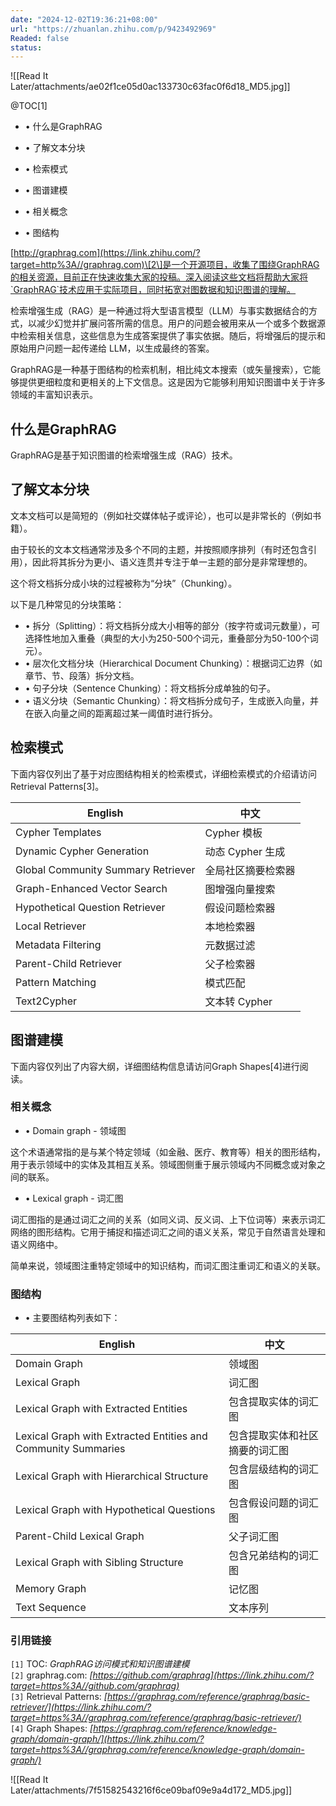 ```yaml
---
date: "2024-12-02T19:36:21+08:00"
url: "https://zhuanlan.zhihu.com/p/9423492969"
Readed: false
status:
---
```

![[Read It Later/attachments/ae02f1ce05d0ac133730c63fac0f6d18_MD5.jpg]]

@TOC\[1\]

- • 什么是GraphRAG
- • 了解文本分块
- • 检索模式
- • 图谱建模

- • 相关概念
- • 图结构

[http://graphrag.com](https://link.zhihu.com/?target=http%3A//graphrag.com)\[2\]是一个开源项目，收集了围绕GraphRAG的相关资源，目前正在快速收集大家的投稿。深入阅读这些文档将帮助大家将`GraphRAG`技术应用于实际项目，同时拓宽对图数据和知识图谱的理解。

检索增强生成（RAG）是一种通过将大型语言模型（LLM）与事实数据结合的方式，以减少幻觉并扩展问答所需的信息。用户的问题会被用来从一个或多个数据源中检索相关信息，这些信息为生成答案提供了事实依据。随后，将增强后的提示和原始用户问题一起传递给 LLM，以生成最终的答案。

GraphRAG是一种基于图结构的检索机制，相比纯文本搜索（或矢量搜索），它能够提供更细粒度和更相关的上下文信息。这是因为它能够利用知识图谱中关于许多领域的丰富知识表示。

## **什么是GraphRAG**

GraphRAG是基于知识图谱的检索增强生成（RAG）技术。

## **了解文本分块**

文本文档可以是简短的（例如社交媒体帖子或评论），也可以是非常长的（例如书籍）。

由于较长的文本文档通常涉及多个不同的主题，并按照顺序排列（有时还包含引用），因此将其拆分为更小、语义连贯并专注于单一主题的部分是非常理想的。

这个将文档拆分成小块的过程被称为“分块”（Chunking）。

以下是几种常见的分块策略：

- • 拆分（Splitting）：将文档拆分成大小相等的部分（按字符或词元数量），可选择性地加入重叠（典型的大小为250-500个词元，重叠部分为50-100个词元）。
- • 层次化文档分块（Hierarchical Document Chunking）：根据词汇边界（如章节、节、段落）拆分文档。
- • 句子分块（Sentence Chunking）：将文档拆分成单独的句子。
- • 语义分块（Semantic Chunking）：将文档拆分成句子，生成嵌入向量，并在嵌入向量之间的距离超过某一阈值时进行拆分。

## **检索模式**

下面内容仅列出了基于对应图结构相关的检索模式，详细检索模式的介绍请访问Retrieval Patterns\[3\]。

| English | 中文 |
| --- | --- |
| Cypher Templates | Cypher 模板 |
| Dynamic Cypher Generation | 动态 Cypher 生成 |
| Global Community Summary Retriever | 全局社区摘要检索器 |
| Graph-Enhanced Vector Search | 图增强向量搜索 |
| Hypothetical Question Retriever | 假设问题检索器 |
| Local Retriever | 本地检索器 |
| Metadata Filtering | 元数据过滤 |
| Parent-Child Retriever | 父子检索器 |
| Pattern Matching | 模式匹配 |
| Text2Cypher | 文本转 Cypher |

## **图谱建模**

下面内容仅列出了内容大纲，详细图结构信息请访问Graph Shapes\[4\]进行阅读。

### **相关概念**

- • Domain graph - 领域图

这个术语通常指的是与某个特定领域（如金融、医疗、教育等）相关的图形结构，用于表示领域中的实体及其相互关系。领域图侧重于展示领域内不同概念或对象之间的联系。

- • Lexical graph - 词汇图

词汇图指的是通过词汇之间的关系（如同义词、反义词、上下位词等）来表示词汇网络的图形结构。它用于捕捉和描述词汇之间的语义关系，常见于自然语言处理和语义网络中。

简单来说，领域图注重特定领域中的知识结构，而词汇图注重词汇和语义的关联。

### **图结构**

- • 主要图结构列表如下：

| English | 中文 |
| --- | --- |
| Domain Graph | 领域图 |
| Lexical Graph | 词汇图 |
| Lexical Graph with Extracted Entities | 包含提取实体的词汇图 |
| Lexical Graph with Extracted Entities and Community Summaries | 包含提取实体和社区摘要的词汇图 |
| Lexical Graph with Hierarchical Structure | 包含层级结构的词汇图 |
| Lexical Graph with Hypothetical Questions | 包含假设问题的词汇图 |
| Parent-Child Lexical Graph | 父子词汇图 |
| Lexical Graph with Sibling Structure | 包含兄弟结构的词汇图 |
| Memory Graph | 记忆图 |
| Text Sequence | 文本序列 |

### **引用链接**

`[1]` TOC: *GraphRAG访问模式和知识图谱建模*  
`[2]` graphrag.com: *[https://github.com/graphrag](https://link.zhihu.com/?target=https%3A//github.com/graphrag)*  
`[3]` Retrieval Patterns: *[https://graphrag.com/reference/graphrag/basic-retriever/](https://link.zhihu.com/?target=https%3A//graphrag.com/reference/graphrag/basic-retriever/)*  
`[4]` Graph Shapes: *[https://graphrag.com/reference/knowledge-graph/domain-graph/](https://link.zhihu.com/?target=https%3A//graphrag.com/reference/knowledge-graph/domain-graph/)*

![[Read It Later/attachments/7f51582543216f6ce09baf09e9a4d172_MD5.jpg]]